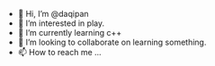 - 👋 Hi, I’m @daqipan
- 👀 I’m interested in play.
- 🌱 I’m currently learning c++
- 💞️ I’m looking to collaborate on learning something.
- 📫 How to reach me ...

<!---
daqipan/daqipan is a ✨ special ✨ repository because its `README.md` (this file) appears on your GitHub profile.
You can click the Preview link to take a look at your changes.
--->
